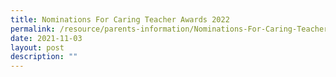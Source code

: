```yaml
---
title: Nominations For Caring Teacher Awards 2022
permalink: /resource/parents-information/Nominations-For-Caring-Teacher-Awards-2022
date: 2021-11-03
layout: post
description: ""
---
```

